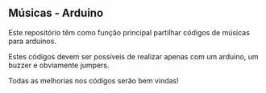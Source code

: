 ## Músicas - Arduino

Este repositório têm como função principal partilhar códigos de músicas para arduinos. 

Estes códigos devem ser possíveis de realizar apenas com um arduino, um buzzer e obviamente jumpers.

Todas as melhorias nos códigos serão bem vindas!
